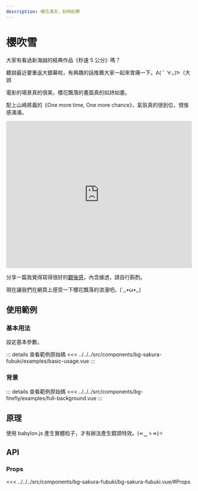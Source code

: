 ```yaml
---
description: 櫻花漫天，紛飛如夢
---
```


<script setup>
import BasicUsage from '../../../src/components/bg-sakura-fubuki/examples/basic-usage.vue'
import FullBackground from '../../../src/components/bg-sakura-fubuki/examples/full-background.vue'
</script>

# 櫻吹雪

大家有看過新海誠的經典作品《秒速 5 公分》嗎？

聽說最近要重返大銀幕啦，有興趣的話推薦大家一起來胃痛一下。ᕕ( ﾟ ∀。)ᕗ（大誤

電影的場景真的很美，櫻花飄落的畫面真的如詩如畫。

配上山崎將義的《One more time, One more chance》，氣氛真的很到位，惆悵感滿滿。

<iframe width="100%" height="400" src="https://www.youtube.com/embed/du_wXTARyjE?si=ze-o2KTXWufACd2T" title="YouTube video player" frameborder="0" allow="accelerometer; autoplay; clipboard-write; encrypted-media; gyroscope; picture-in-picture; web-share" referrerpolicy="strict-origin-when-cross-origin" allowfullscreen></iframe>

分享一篇我覺得寫得很好的[觀後感](https://meet.eslite.com/tw/tc/article/202112210002)，內含據透，請自行斟酌。

現在讓我們在網頁上感受一下櫻花飄落的浪漫吧。(´,,•ω•,,)

## 使用範例

### 基本用法

設定基本參數。

<basic-usage class="h-[60vh]"/>

::: details 查看範例原始碼
<<< ../../../src/components/bg-sakura-fubuki/examples/basic-usage.vue
:::

### 背景

<full-background />

::: details 查看範例原始碼
<<< ../../../src/components/bg-firefly/examples/full-background.vue
:::

## 原理

使用 babylon.js 產生實體粒子，才有辦法產生鏡頭特效。(≖‿ゝ≖)✧

## API

### Props

<<< ../../../src/components/bg-sakura-fubuki/bg-sakura-fubuki.vue/#Props
